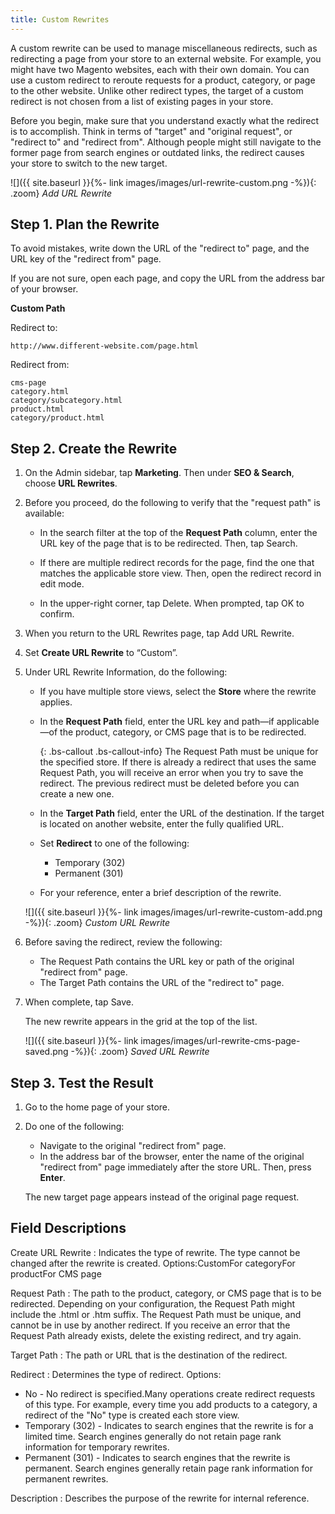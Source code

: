 ```yaml
---
title: Custom Rewrites
---
```


A custom rewrite can be used to manage miscellaneous redirects, such as redirecting a page from your store to an external website. For example, you might have two Magento websites, each with their own domain. You can use a custom redirect to reroute requests for a product, category, or page to the other website. Unlike other redirect types, the target of a custom redirect is not chosen from a list of existing pages in your store.

Before you begin, make sure that you understand exactly what the redirect is to accomplish. Think in terms of "target" and "original request", or "redirect to" and "redirect from". Although people might still navigate to the former page from search engines or outdated links, the redirect causes your store to switch to the new target.

![]({{ site.baseurl }}{%- link images/images/url-rewrite-custom.png -%}){: .zoom}
*Add URL Rewrite*

## Step 1. Plan the Rewrite

To avoid mistakes, write down the URL of the "redirect to" page, and the URL key of the "redirect from" page.

If you are not sure, open each page, and copy the URL from the address bar of your browser.

**Custom Path**

Redirect to:

    http://www.different-website.com/page.html

Redirect from:

    cms-page
    category.html
    category/subcategory.html
    product.html
    category/product.html

## Step 2. Create the Rewrite

1. On the Admin sidebar, tap **Marketing**. Then under **SEO &amp; Search**, choose **URL Rewrites**.

1. Before you proceed, do the following to verify that the "request path" is available:

    * In the search filter at the top of the **Request Path** column, enter the URL key of the page that is to be redirected. Then, tap <span class="btn">Search</span>.

    * If there are multiple redirect records for the page, find the one that matches the applicable store view. Then, open the redirect record in edit mode.

    * In the upper-right corner, tap <span class="btn">Delete</span>. When prompted, tap <span class="btn">OK</span> to confirm.

1. When you return to the URL Rewrites page, tap <span class="btn">Add URL Rewrite</span>.

1. Set **Create URL Rewrite** to “Custom”.

1. Under URL Rewrite Information, do the following:

    * If you have multiple store views, select the **Store** where the rewrite applies.

    * In the **Request Path** field, enter the URL key and path—if applicable—of the product, category, or CMS page that is to be redirected.

        {: .bs-callout .bs-callout-info}
        The Request Path must be unique for the specified store. If there is already a redirect that uses the same Request Path, you will receive an error when you try to save the redirect. The previous redirect must be deleted before you can create a new one.

    * In the **Target Path** field, enter the URL of the destination. If the target is located on another website, enter the fully qualified URL.

    * Set **Redirect** to one of the following:

        * Temporary (302)
        * Permanent (301)

    * For your reference, enter a brief description of the rewrite.

    ![]({{ site.baseurl }}{%- link images/images/url-rewrite-custom-add.png -%}){: .zoom}
    *Custom URL Rewrite*

1. Before saving the redirect, review the following:

    * The Request Path contains the URL key or path of the original "redirect from" page.
    * The Target Path contains the URL of the "redirect to" page.

1. When complete, tap <span class="btn">Save</span>.

    The new rewrite appears in the grid at the top of the list.

    ![]({{ site.baseurl }}{%- link images/images/url-rewrite-cms-page-saved.png -%}){: .zoom}
    *Saved URL Rewrite*

## Step 3. Test the Result

1. Go to the home page of your store.

1. Do one of the following:

    * Navigate to the original "redirect from" page.
    * In the address bar of the browser, enter the name of the original "redirect from" page immediately after the store URL. Then, press **Enter**.

    The new target page appears instead of the original page request.

## Field Descriptions

Create URL Rewrite
: Indicates the type of rewrite. The type cannot be changed after the rewrite is created. Options:CustomFor categoryFor productFor CMS page

Request Path
: The path to the product, category, or CMS page that is to be redirected. Depending on your configuration, the Request Path might include the .html or .htm suffix. The Request Path must be unique, and cannot be in use by another redirect. If you receive an error that the Request Path already exists, delete the existing redirect, and try again.

Target Path
: The path or URL that is the  destination of the redirect.

Redirect
: Determines the type of redirect. Options:
   * No - No redirect is specified.Many operations create redirect requests of this type. For example, every time you add products to a category, a redirect of the "No" type is created each store view.
   * Temporary (302) - Indicates to search engines that the rewrite is for a limited time. Search engines generally do not retain page rank information for temporary rewrites.
   * Permanent (301) - Indicates to search engines that the rewrite is permanent. Search engines generally retain page rank information for permanent rewrites.

Description
: Describes the purpose of the rewrite for internal reference.